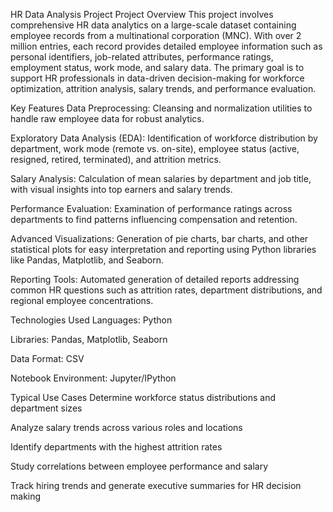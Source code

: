 
HR Data Analysis Project
Project Overview
This project involves comprehensive HR data analytics on a large-scale dataset containing employee records from a multinational corporation (MNC). With over 2 million entries, each record provides detailed employee information such as personal identifiers, job-related attributes, performance ratings, employment status, work mode, and salary data. The primary goal is to support HR professionals in data-driven decision-making for workforce optimization, attrition analysis, salary trends, and performance evaluation.

Key Features
Data Preprocessing: Cleansing and normalization utilities to handle raw employee data for robust analytics.

Exploratory Data Analysis (EDA): Identification of workforce distribution by department, work mode (remote vs. on-site), employee status (active, resigned, retired, terminated), and attrition metrics.

Salary Analysis: Calculation of mean salaries by department and job title, with visual insights into top earners and salary trends.

Performance Evaluation: Examination of performance ratings across departments to find patterns influencing compensation and retention.

Advanced Visualizations: Generation of pie charts, bar charts, and other statistical plots for easy interpretation and reporting using Python libraries like Pandas, Matplotlib, and Seaborn.

Reporting Tools: Automated generation of detailed reports addressing common HR questions such as attrition rates, department distributions, and regional employee concentrations.

Technologies Used
Languages: Python

Libraries: Pandas, Matplotlib, Seaborn

Data Format: CSV

Notebook Environment: Jupyter/IPython

Typical Use Cases
Determine workforce status distributions and department sizes

Analyze salary trends across various roles and locations

Identify departments with the highest attrition rates

Study correlations between employee performance and salary

Track hiring trends and generate executive summaries for HR decision making
